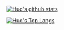 [![Hud's github stats](https://github-readme-stats.vercel.app/api?username=Hudzilla123&theme=dracula)](https://github.com/Hudzilla123/github-readme-stats)

[![Hud's Top Langs](https://github-readme-stats.vercel.app/api/top-langs/?username=Hudzilla123&theme=dracula)](https://github.com/Hudzilla123/github-readme-stats)

